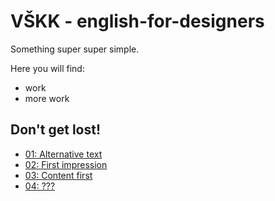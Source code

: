 # VŠKK - english-for-designers
Something super super simple.

Here you will find:

- work
- more work

## Don't get lost!

- [01: Alternative text](01-alternative-text/index.md)
- [02: First impression](02-first-impression/index.md)
- [03: Content first](03-content-first/index.md)
- [04: ???](https://aerostri.de)
